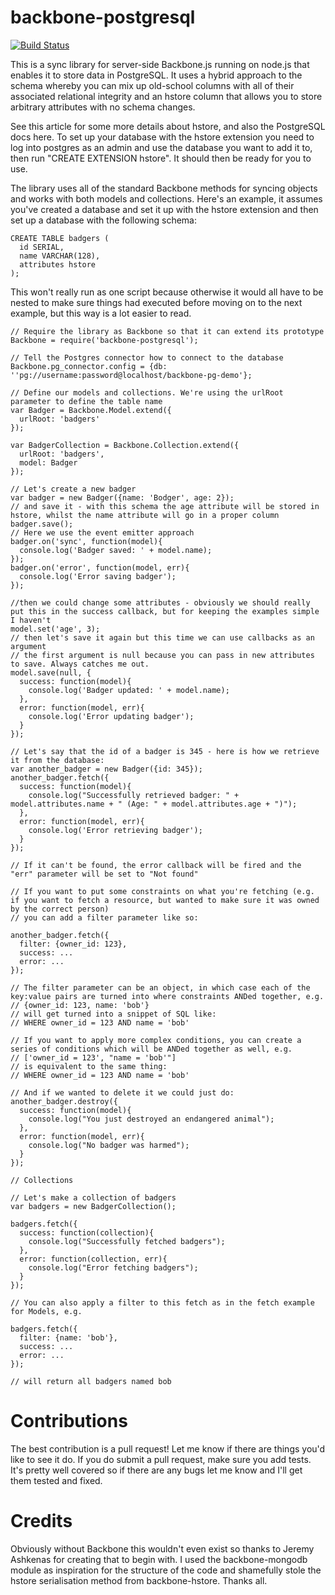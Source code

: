 backbone-postgresql
===================

[![Build Status](https://secure.travis-ci.org/bjpirt/backbone-postgresql.png)](http://travis-ci.org/bjpirt/backbone-postgresql)

This is a sync library for server-side Backbone.js running on node.js that enables it to store data in PostgreSQL. It uses a hybrid approach to the schema whereby you can mix up old-school columns with all of their associated relational integrity and an hstore column that allows you to store arbitrary attributes with no schema changes.

See this article for some more details about hstore, and also the PostgreSQL docs here. To set up your database with the hstore extension you need to log into postgres as an admin and use the database you want to add it to, then run "CREATE EXTENSION hstore". It should then be ready for you to use.

The library uses all of the standard Backbone methods for syncing objects and works with both models and collections. Here's an example, it assumes you've created a database and set it up with the hstore extension and then set up a database with the following schema:

    CREATE TABLE badgers (
      id SERIAL,
      name VARCHAR(128),
      attributes hstore
    );

This won't really run as one script because otherwise it would all have to be nested to make sure things had executed before moving on to the next example, but this way is a lot easier to read.

    // Require the library as Backbone so that it can extend its prototype
    Backbone = require('backbone-postgresql');
    
    // Tell the Postgres connector how to connect to the database
    Backbone.pg_connector.config = {db: ''pg://username:password@localhost/backbone-pg-demo'};
    
    // Define our models and collections. We're using the urlRoot parameter to define the table name
    var Badger = Backbone.Model.extend({
      urlRoot: 'badgers'
    });
    
    var BadgerCollection = Backbone.Collection.extend({
      urlRoot: 'badgers',
      model: Badger
    });
    
    // Let's create a new badger
    var badger = new Badger({name: 'Bodger', age: 2});
    // and save it - with this schema the age attribute will be stored in hstore, whilst the name attribute will go in a proper column
    badger.save();
    // Here we use the event emitter approach
    badger.on('sync', function(model){
      console.log('Badger saved: ' + model.name);
    });
    badger.on('error', function(model, err){
      console.log('Error saving badger');
    });

    //then we could change some attributes - obviously we should really put this in the success callback, but for keeping the examples simple I haven't
    model.set('age', 3);
    // then let's save it again but this time we can use callbacks as an argument
    // the first argument is null because you can pass in new attributes to save. Always catches me out.
    model.save(null, {
      success: function(model){
        console.log('Badger updated: ' + model.name);
      },
      error: function(model, err){
        console.log('Error updating badger');
      }
    });
    
    // Let's say that the id of a badger is 345 - here is how we retrieve it from the database:
    var another_badger = new Badger({id: 345});
    another_badger.fetch({
      success: function(model){
        console.log("Successfully retrieved badger: " + model.attributes.name + " (Age: " + model.attributes.age + ")");
      },
      error: function(model, err){
        console.log('Error retrieving badger');
      }
    });
    
    // If it can't be found, the error callback will be fired and the "err" parameter will be set to "Not found"
    
    // If you want to put some constraints on what you're fetching (e.g. if you want to fetch a resource, but wanted to make sure it was owned by the correct person)
    // you can add a filter parameter like so:
    
    another_badger.fetch({
      filter: {owner_id: 123},
      success: ...
      error: ...
    });
    
    // The filter parameter can be an object, in which case each of the key:value pairs are turned into where constraints ANDed together, e.g.
    // {owner_id: 123, name: 'bob'}
    // will get turned into a snippet of SQL like:
    // WHERE owner_id = 123 AND name = 'bob'
    
    // If you want to apply more complex conditions, you can create a series of conditions which will be ANDed together as well, e.g.
    // ['owner_id = 123', "name = 'bob'"]
    // is equivalent to the same thing:
    // WHERE owner_id = 123 AND name = 'bob'
    
    // And if we wanted to delete it we could just do:
    another_badger.destroy({
      success: function(model){
        console.log("You just destroyed an endangered animal");
      },
      error: function(model, err){
        console.log("No badger was harmed");
      }
    });
    
    // Collections
    
    // Let's make a collection of badgers
    var badgers = new BadgerCollection();
    
    badgers.fetch({
      success: function(collection){
        console.log("Successfully fetched badgers");
      },
      error: function(collection, err){
        console.log("Error fetching badgers");
      }
    });
    
    // You can also apply a filter to this fetch as in the fetch example for Models, e.g.
    
    badgers.fetch({
      filter: {name: 'bob'},
      success: ...
      error: ...
    });
  
    // will return all badgers named bob

# Contributions

The best contribution is a pull request! Let me know if there are things you'd like to see it do. If you do submit a pull request, make sure you add tests. It's pretty well covered so if there are any bugs let me know and I'll get them tested and fixed.

# Credits

Obviously without Backbone this wouldn't even exist so thanks to Jeremy Ashkenas for creating that to begin with. I used the backbone-mongodb module as inspiration for the structure of the code and shamefully stole the hstore serialisation method from backbone-hstore. Thanks all.












